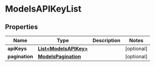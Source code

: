 

# ModelsAPIKeyList


## Properties

| Name | Type | Description | Notes |
|------------ | ------------- | ------------- | -------------|
|**apiKeys** | [**List&lt;ModelsAPIKey&gt;**](ModelsAPIKey.md) |  |  [optional] |
|**pagination** | [**ModelsPagination**](ModelsPagination.md) |  |  [optional] |



